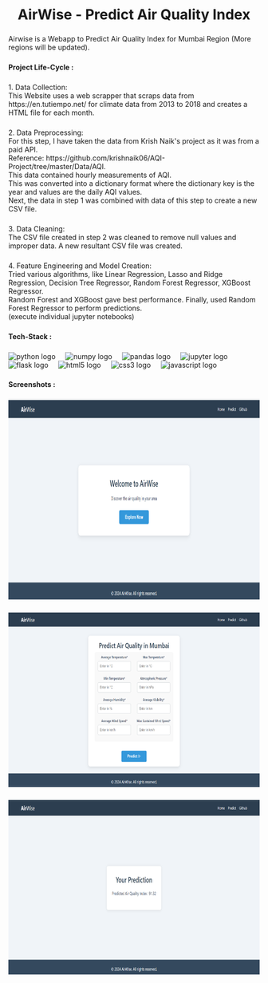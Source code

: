 <h1 align="center">AirWise - Predict Air Quality Index</h1>

###

<p align="left">Airwise is a Webapp to Predict Air Quality Index for Mumbai Region (More regions will be updated).</p>

###

<h4 align="left">Project Life-Cycle :</h4>

###

<p align="left">1. Data Collection:<br>This Website uses a web scrapper that scraps data from https://en.tutiempo.net/ for climate data from 2013 to 2018 and creates a HTML file for each month.</p>

###

<p align="left">2. Data Preprocessing:<br>For this step, I have taken the data from Krish Naik's project as it was from a paid API.<br>Reference: https://github.com/krishnaik06/AQI-Project/tree/master/Data/AQI.<br>This data contained hourly measurements of AQI.<br>This was converted into a dictionary format where the dictionary key is the year and values are the daily AQI values.<br>Next, the data in step 1 was combined with data of this step to create a new CSV file.</p>

###

<p align="left">3. Data Cleaning:<br>The CSV file created in step 2 was cleaned to remove null values and improper data. A new resultant CSV file was created.</p>

###

<p align="left">4.  Feature Engineering and Model Creation:<br>Tried various algorithms, like Linear Regression, Lasso and Ridge Regression, Decision Tree Regressor, Random Forest Regressor, XGBoost Regressor.<br>Random Forest and XGBoost gave best performance. Finally, used Random Forest Regressor to perform predictions.<br>(execute individual jupyter notebooks)</p>

###

<h4 align="left">Tech-Stack :</h4>

###

<div align="left">
  <img src="https://cdn.jsdelivr.net/gh/devicons/devicon/icons/python/python-original.svg" height="40" alt="python logo"  />
  <img width="12" />
  <img src="https://cdn.jsdelivr.net/gh/devicons/devicon/icons/numpy/numpy-original.svg" height="40" alt="numpy logo"  />
  <img width="12" />
  <img src="https://cdn.jsdelivr.net/gh/devicons/devicon/icons/pandas/pandas-original.svg" height="40" alt="pandas logo"  />
  <img width="12" />
  <img src="https://cdn.jsdelivr.net/gh/devicons/devicon/icons/jupyter/jupyter-original.svg" height="40" alt="jupyter logo"  />
  <img width="12" />
  <img src="https://cdn.jsdelivr.net/gh/devicons/devicon/icons/flask/flask-original.svg" height="40" alt="flask logo"  />
  <img width="12" />
  <img src="https://cdn.jsdelivr.net/gh/devicons/devicon/icons/html5/html5-original.svg" height="40" alt="html5 logo"  />
  <img width="12" />
  <img src="https://cdn.jsdelivr.net/gh/devicons/devicon/icons/css3/css3-original.svg" height="40" alt="css3 logo"  />
  <img width="12" />
  <img src="https://cdn.jsdelivr.net/gh/devicons/devicon/icons/javascript/javascript-original.svg" height="40" alt="javascript logo"  />
</div>

###

<h4 align="left">Screenshots :</h4>

###

<div align="center">
  <img height="400" src="https://github.com/Sanskarr25/AirWise/blob/main/images/Home.png"  />
</div>

###

<div align="center">
  <img height="350" src="https://github.com/Sanskarr25/AirWise/blob/main/images/predict_input.png"  />
</div>

###

<div align="center">
  <img height="350" src="https://github.com/Sanskarr25/AirWise/blob/main/images/predict_output.png"  />
</div>

###

